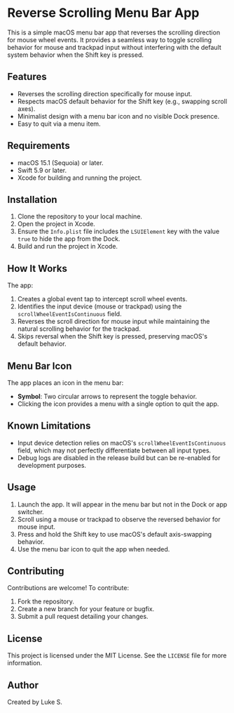 # Reverse Scrolling Menu Bar App

This is a simple macOS menu bar app that reverses the scrolling direction for mouse wheel events. It provides a seamless way to toggle scrolling behavior for mouse and trackpad input without interfering with the default system behavior when the Shift key is pressed.

## Features

- Reverses the scrolling direction specifically for mouse input.
- Respects macOS default behavior for the Shift key (e.g., swapping scroll axes).
- Minimalist design with a menu bar icon and no visible Dock presence.
- Easy to quit via a menu item.

## Requirements

- macOS 15.1 (Sequoia) or later.
- Swift 5.9 or later.
- Xcode for building and running the project.

## Installation

1. Clone the repository to your local machine.
2. Open the project in Xcode.
3. Ensure the `Info.plist` file includes the `LSUIElement` key with the value `true` to hide the app from the Dock.
4. Build and run the project in Xcode.

## How It Works

The app:

1. Creates a global event tap to intercept scroll wheel events.
2. Identifies the input device (mouse or trackpad) using the `scrollWheelEventIsContinuous` field.
3. Reverses the scroll direction for mouse input while maintaining the natural scrolling behavior for the trackpad.
4. Skips reversal when the Shift key is pressed, preserving macOS's default behavior.

## Menu Bar Icon

The app places an icon in the menu bar:

- **Symbol**: Two circular arrows to represent the toggle behavior.
- Clicking the icon provides a menu with a single option to quit the app.

## Known Limitations

- Input device detection relies on macOS's `scrollWheelEventIsContinuous` field, which may not perfectly differentiate between all input types.
- Debug logs are disabled in the release build but can be re-enabled for development purposes.

## Usage

1. Launch the app. It will appear in the menu bar but not in the Dock or app switcher.
2. Scroll using a mouse or trackpad to observe the reversed behavior for mouse input.
3. Press and hold the Shift key to use macOS's default axis-swapping behavior.
4. Use the menu bar icon to quit the app when needed.

## Contributing

Contributions are welcome! To contribute:

1. Fork the repository.
2. Create a new branch for your feature or bugfix.
3. Submit a pull request detailing your changes.

## License

This project is licensed under the MIT License. See the `LICENSE` file for more information.

## Author

Created by Luke S.

